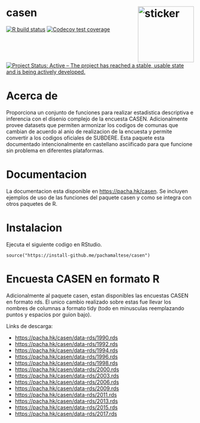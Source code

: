 # casen <img src="https://pachamaltese.github.io/casen/hexicon.svg" width=150 align="right" alt="sticker"/>

<!-- badges: start -->
[![R build status](https://github.com/pachamaltese/casen/workflows/R-CMD-check/badge.svg)](https://github.com/pachamaltese/casen/actions?workflow=R-CMD-check)
[![Codecov test coverage](https://codecov.io/gh/pachamaltese/casen/branch/master/graph/badge.svg)](https://codecov.io/gh/pachamaltese/casen?branch=master)
[![Project Status: Active – The project has reached a stable, usable state and is being actively developed.](https://www.repostatus.org/badges/latest/active.svg)](https://www.repostatus.org/#active)
<!-- badges: end -->

# Acerca de

Proporciona un conjunto de funciones para realizar estadistica 
descriptiva e inferencia con el disenio complejo de la encuesta CASEN.
Adicionalmente provee datasets que permiten armonizar los codigos de comunas
que cambian de acuerdo al anio de realizacion de la encuesta y permite convertir
a los codigos oficiales de SUBDERE. Esta paquete esta documentado intencionalmente
en castellano asciificado para que funcione sin problema en diferentes plataformas.

# Documentacion

La documentacion esta disponible en https://pacha.hk/casen. Se incluyen ejemplos
de uso de las funciones del paquete casen y como se integra con otros paquetes de R.

# Instalacion

Ejecuta el siguiente codigo en RStudio.
```
source("https://install-github.me/pachamaltese/casen")
```

# Encuesta CASEN en formato R

Adicionalmente al paquete casen, estan disponibles las encuestas CASEN en formato
rds. El unico cambio realizado sobre estas fue llevar los nombres de columnas
a formato tidy (todo en minusculas reemplazando puntos y espacios por guion bajo).

Links de descarga:

* https://pacha.hk/casen/data-rds/1990.rds
* https://pacha.hk/casen/data-rds/1992.rds
* https://pacha.hk/casen/data-rds/1994.rds
* https://pacha.hk/casen/data-rds/1996.rds
* https://pacha.hk/casen/data-rds/1998.rds
* https://pacha.hk/casen/data-rds/2000.rds
* https://pacha.hk/casen/data-rds/2003.rds
* https://pacha.hk/casen/data-rds/2006.rds
* https://pacha.hk/casen/data-rds/2009.rds
* https://pacha.hk/casen/data-rds/2011.rds
* https://pacha.hk/casen/data-rds/2013.rds
* https://pacha.hk/casen/data-rds/2015.rds
* https://pacha.hk/casen/data-rds/2017.rds
